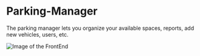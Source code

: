 # Parking-Manager
The parking manager lets you organize your available spaces, reports, add new vehicles, users, etc.

![Image of the FrontEnd](https://i.ibb.co/rv2NBQj/FrontEnd.png)
